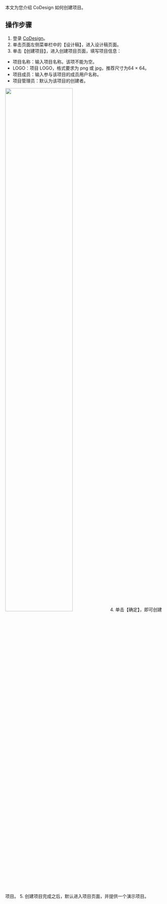 本文为您介绍 CoDesign 如何创建项目。






## 操作步骤

1. 登录 [CoDesign](https://codesign.qq.com/)。
2. 单击页面左侧菜单栏中的【设计稿】，进入设计稿页面。
3. 单击【创建项目】，进入创建项目页面，填写项目信息：
 - 项目名称：输入项目名称。该项不能为空。
 - LOGO：项目 LOGO，格式要求为 png 或 jpg，推荐尺寸为64 × 64。
 - 项目成员：输入参与该项目的成员用户名称。
 - 项目管理员：默认为该项目的创建者。
 <img src="https://main.qcloudimg.com/raw/5d6f771096a6d87e4ec3f179865fe9e8.jpg" width="65%">
4. 单击【确定】，即可创建项目。
5. 创建项目完成之后，默认进入项目页面，并提供一个演示项目。

